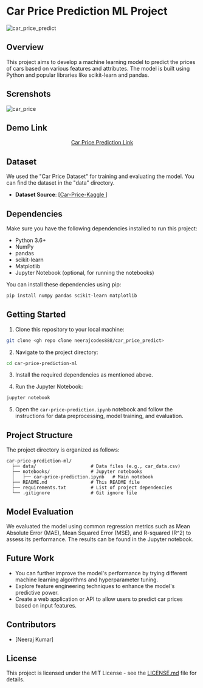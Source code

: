 

# Car Price Prediction ML Project


![car_price_predict](https://socialify.git.ci/neerajcodes888/car_price_predict/image?description=1&descriptionEditable=%20%20%20%20%20%20%20This%20repository%20provides%20a%20streamlined%20approach%20to%20training%20models%20on%20diverse%20datasets%20for%20accurate%20car%20price%20predictions.&font=Bitter&language=1&name=1&owner=1&pattern=Solid&theme=Auto)


## Overview

This project aims to develop a machine learning model to predict the prices of cars based on various features and attributes. The model is built using Python and popular libraries like scikit-learn and pandas.


## Screnshots

![car_price](https://github.com/neerajcodes888/car_price_predict/assets/98253646/93f24425-7134-46d8-8e0b-71a844e7d5bd)


## Demo Link

<div align="center">
  
[Car Price Prediction Link](https://carpricepredict-crlkxz3lbkn.streamlit.app/)
  
</div>


## Dataset

We used the "Car Price Dataset" for training and evaluating the model. You can find the dataset in the "data" directory.

- **Dataset Source**: [[Car-Price-Kaggle ](https://www.kaggle.com/code/goyalshalini93/car-price-prediction-linear-regression-rfe)]

## Dependencies

Make sure you have the following dependencies installed to run this project:


- Python 3.6+
- NumPy
- pandas
- scikit-learn
- Matplotlib
- Jupyter Notebook (optional, for running the notebooks)

You can install these dependencies using pip:

```bash
pip install numpy pandas scikit-learn matplotlib
```

## Getting Started

1. Clone this repository to your local machine:

```bash
git clone <gh repo clone neerajcodes888/car_price_predict>
```

2. Navigate to the project directory:

```bash
cd car-price-prediction-ml
```

3. Install the required dependencies as mentioned above.

4. Run the Jupyter Notebook:

```bash
jupyter notebook
```

5. Open the `car-price-prediction.ipynb` notebook and follow the instructions for data preprocessing, model training, and evaluation.

## Project Structure

The project directory is organized as follows:

```
car-price-prediction-ml/
  ├── data/                    # Data files (e.g., car_data.csv)
  ├── notebooks/               # Jupyter notebooks
  │   ├── car-price-prediction.ipynb   # Main notebook
  ├── README.md                # This README file
  ├── requirements.txt         # List of project dependencies
  └── .gitignore               # Git ignore file
```

## Model Evaluation

We evaluated the model using common regression metrics such as Mean Absolute Error (MAE), Mean Squared Error (MSE), and R-squared (R^2) to assess its performance. The results can be found in the Jupyter notebook.

## Future Work

- You can further improve the model's performance by trying different machine learning algorithms and hyperparameter tuning.
- Explore feature engineering techniques to enhance the model's predictive power.
- Create a web application or API to allow users to predict car prices based on input features.

## Contributors

- [Neeraj Kumar]


## License

This project is licensed under the MIT License - see the [LICENSE.md](LICENSE.md) file for details.
